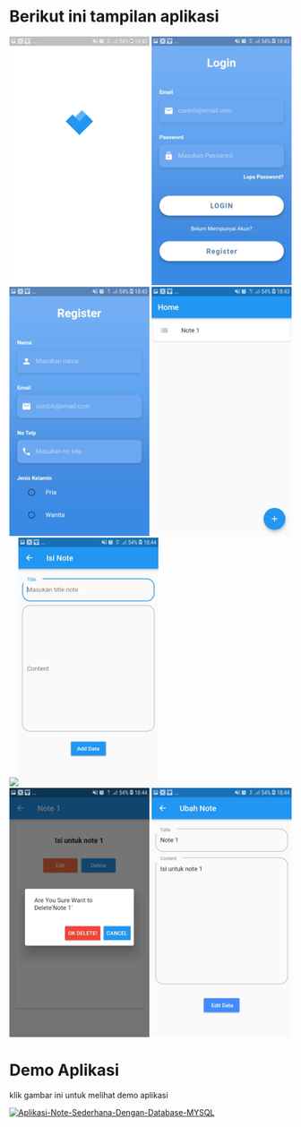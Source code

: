 
<h1><b>Berikut ini tampilan aplikasi</b></h1>


<img src="ss/1.jpeg" width="250" heigth="400">  <img src="ss/2.jpeg" width="250" heigth="400"> <img src="ss/3.jpeg" width="250" heigth="400">
<img src="ss/4.jpeg" width="250" heigth="400">  <img src="ss/8.jpeg" width="250" heigth="400"><img src="ss/5.jpeg" width="250" heigth="400">
<img src="ss/6.jpeg" width="250" heigth="400">  <img src="ss/7.jpeg" width="250" heigth="400">

<h1><b>Demo Aplikasi</b></h1>

<p>klik gambar ini untuk melihat demo aplikasi</p>

[![Aplikasi-Note-Sederhana-Dengan-Database-MYSQL](https://img.youtube.com/vi/fBiCvzW0HXA&t=121s/0.jpg)](https://www.youtube.com/watch?v=fBiCvzW0HXA&t=121s)


